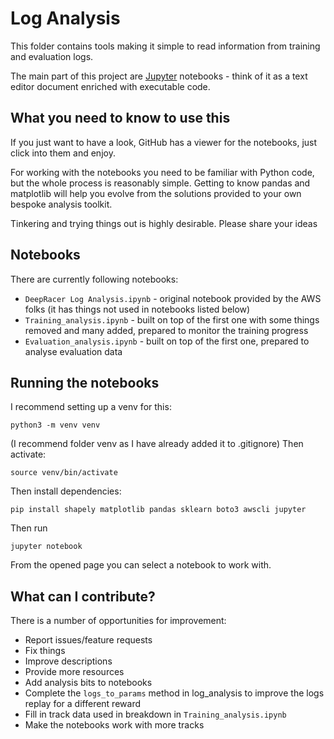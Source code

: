 # Log Analysis
This folder contains tools making it simple to read information from training and evaluation logs.

The main part of this project are [Jupyter](https://jupyter.org/) notebooks - think of it as a text editor document enriched with executable code.

## What you need to know to use this

If you just want to have a look, GitHub has a viewer for the notebooks, just click into them and enjoy.

For working with the notebooks you need to be familiar with Python code, but the whole process is reasonably simple. Getting to know pandas and matplotlib will help you evolve from the solutions provided to your own bespoke analysis toolkit.

Tinkering and trying things out is highly desirable. Please share your ideas

## Notebooks

There are currently following notebooks:
* `DeepRacer Log Analysis.ipynb` - original notebook provided by the AWS folks (it has things not used in notebooks listed below)
* `Training_analysis.ipynb` - built on top of the first one with some things removed and many added, prepared to monitor the training progress
* `Evaluation_analysis.ipynb` - built on top of the first one, prepared to analyse evaluation data

## Running the notebooks

I recommend setting up a venv for this:
```
python3 -m venv venv
```
(I recommend folder venv as I have already added it to .gitignore)
Then activate:
```
source venv/bin/activate
```
Then install dependencies:
```
pip install shapely matplotlib pandas sklearn boto3 awscli jupyter
```
Then run
```
jupyter notebook
```
From the opened page you can select a notebook to work with.

## What can I contribute?

There is a number of opportunities for improvement:
* Report issues/feature requests
* Fix things
* Improve descriptions
* Provide more resources
* Add analysis bits to notebooks
* Complete the `logs_to_params` method in log_analysis to improve the logs replay for a different reward
* Fill in track data used in breakdown in `Training_analysis.ipynb`
* Make the notebooks work with more tracks
